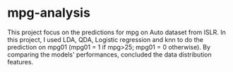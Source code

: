 # mpg-analysis
This project focus on the predictions for mpg on Auto dataset from ISLR.
In this project, I used LDA, QDA, Logistic regression and knn to do the prediction on mpg01 (mpg01 = 1 if mpg>25; mpg01 = 0 otherwise). By comparing the models' performances, concluded the data distribution features.
